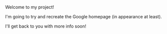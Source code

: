 Welcome to my project!

I'm going to try and recreate the Google homepage (in appearance at least).

I'll get back to you with more info soon!
